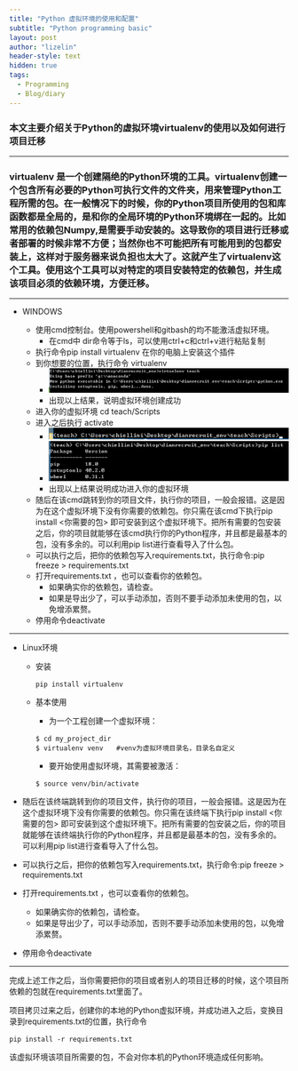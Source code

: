 ```yaml
---
title: "Python 虚拟环境的使用和配置"
subtitle: "Python programming basic"
layout: post
author: "lizelin"
header-style: text
hidden: true
tags:
  - Programming
  - Blog/diary
---
```

### 本文主要介绍关于Python的虚拟环境virtualenv的使用以及如何进行项目迁移

---

### virtualenv 是一个创建隔绝的Python环境的工具。virtualenv创建一个包含所有必要的Python可执行文件的文件夹，用来管理Python工程所需的包。在一般情况下的时候，你的Python项目所使用的包和库函数都是全局的，是和你的全局环境的Python环境绑在一起的。比如常用的依赖包Numpy,是需要手动安装的。这导致你的项目进行迁移或者部署的时候非常不方便；当然你也不可能把所有可能用到的包都安装上，这样对于服务器来说负担也太大了。这就产生了virtualenv这个工具。使用这个工具可以对特定的项目安装特定的依赖包，并生成该项目必须的依赖环境，方便迁移。 

---

* WINDOWS

  * 使用cmd控制台。使用powershell和gitbash的均不能激活虚拟环境。
    * 在cmd中   dir命令等于ls，可以使用ctrl+c和ctrl+v进行粘贴复制 
  * 执行命令pip install virtualenv 在你的电脑上安装这个插件
  * 到你想要的位置，执行命令 virtualenv
    * ![1536564418367](
      https://github.com/chiellini/pictures_sources/blob/master/teach/Python/1536564418367.png?raw=true
  )
    * 出现以上结果，说明虚拟环境创建成功
  * 进入你的虚拟环境 cd teach/Scripts
  * 进入之后执行 activate
    * ![1536564678827](https://github.com/chiellini/pictures_sources/blob/master/teach/Python/1536564678827.png?raw=true)
    * ![153656486548](https://github.com/chiellini/pictures_sources/blob/master/teach/Python/234124124124.png?raw=true)
    * 出现以上结果说明成功进入你的虚拟环境
  * 随后在该cmd跳转到你的项目文件，执行你的项目，一般会报错。这是因为在这个虚拟环境下没有你需要的依赖包。你只需在该cmd下执行pip install <你需要的包> 即可安装到这个虚拟环境下。把所有需要的包安装之后，你的项目就能够在该cmd执行你的Python程序，并且都是最基本的包，没有多余的。可以利用pip list进行查看导入了什么包。
  * 可以执行之后，把你的依赖包写入requirements.txt，执行命令:pip freeze > requirements.txt 
  * 打开requirements.txt ，也可以查看你的依赖包。
    * 如果确实你的依赖包，请检查。
    * 如果是导出少了，可以手动添加，否则不要手动添加未使用的包，以免增添累赘。
  * 停用命令deactivate

---
* Linux环境

  * 安装

    ```
    pip install virtualenv
    ```

  * 基本使用

    * 为一个工程创建一个虚拟环境：

    ```
    $ cd my_project_dir
    $ virtualenv venv　　#venv为虚拟环境目录名，目录名自定义
    ```
    * 要开始使用虚拟环境，其需要被激活：

    ```
    $ source venv/bin/activate
    ```

* 随后在该终端跳转到你的项目文件，执行你的项目，一般会报错。这是因为在这个虚拟环境下没有你需要的依赖包。你只需在该终端下执行pip install <你需要的包> 即可安装到这个虚拟环境下。把所有需要的包安装之后，你的项目就能够在该终端执行你的Python程序，并且都是最基本的包，没有多余的。可以利用pip list进行查看导入了什么包。

* 可以执行之后，把你的依赖包写入requirements.txt，执行命令:pip freeze > requirements.txt 

* 打开requirements.txt ，也可以查看你的依赖包。

  - 如果确实你的依赖包，请检查。
  - 如果是导出少了，可以手动添加，否则不要手动添加未使用的包，以免增添累赘。

* 停用命令deactivate

---

完成上述工作之后，当你需要把你的项目或者别人的项目迁移的时候，这个项目所依赖的包就在requirements.txt里面了。

项目拷贝过来之后，创建你的本地的Python虚拟环境，并成功进入之后，变换目录到requirements.txt的位置，执行命令

```
pip install -r requirements.txt
```

该虚拟环境该项目所需要的包，不会对你本机的Python环境造成任何影响。